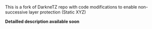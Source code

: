 This is a fork of DarkneTZ repo with code modifications to enable non-successive layer protection (Static XYZ)

**Detailled description available soon**
